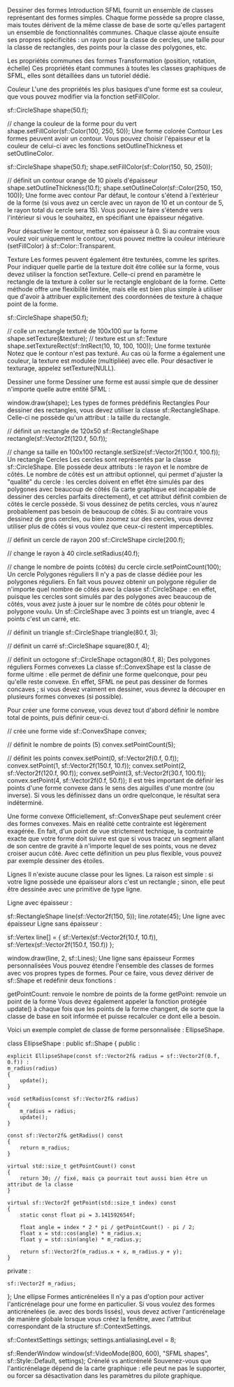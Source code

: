 Dessiner des formes
Introduction
SFML fournit un ensemble de classes représentant des formes simples. Chaque forme possède sa propre classe, mais toutes dérivent de la même classe de base de sorte qu'elles partagent un ensemble de fonctionnalités communes. Chaque classe ajoute ensuite ses propres spécificités : un rayon pour la classe de cercles, une taille pour la classe de rectangles, des points pour la classe des polygones, etc.

Les propriétés communes des formes
Transformation (position, rotation, échelle)
Ces propriétés étant communes à toutes les classes graphiques de SFML, elles sont détaillées dans un tutoriel dédié.

Couleur
L'une des propriétés les plus basiques d'une forme est sa couleur, que vous pouvez modifier via la fonction setFillColor.

sf::CircleShape shape(50.f);

// change la couleur de la forme pour du vert
shape.setFillColor(sf::Color(100, 250, 50));
Une forme colorée
Contour
Les formes peuvent avoir un contour. Vous pouvez choisir l'épaisseur et la couleur de celui-ci avec les fonctions setOutlineThickness et setOutlineColor.

sf::CircleShape shape(50.f);
shape.setFillColor(sf::Color(150, 50, 250));

// définit un contour orange de 10 pixels d'épaisseur
shape.setOutlineThickness(10.f);
shape.setOutlineColor(sf::Color(250, 150, 100));
Une forme avec contour
Par défaut, le contour s'étend à l'extérieur de la forme (si vous avez un cercle avec un rayon de 10 et un contour de 5, le rayon total du cercle sera 15). Vous pouvez le faire s'étendre vers l'intérieur si vous le souhaitez, en spécifiant une épaisseur négative.

Pour désactiver le contour, mettez son épaisseur à 0. Si au contraire vous voulez voir uniquement le contour, vous pouvez mettre la couleur intérieure (setFillColor) à sf::Color::Transparent.

Texture
Les formes peuvent également être texturées, comme les sprites. Pour indiquer quelle partie de la texture doit être collée sur la forme, vous devez utiliser la fonction setTexture. Celle-ci prend en paramètre le rectangle de la texture à coller sur le rectangle englobant de la forme. Cette méthode offre une flexibilité limitée, mais elle est bien plus simple à utiliser que d'avoir à attribuer explicitement des coordonnées de texture à chaque point de la forme.

sf::CircleShape shape(50.f);

// colle un rectangle texturé de 100x100 sur la forme
shape.setTexture(&texture); // texture est un sf::Texture
shape.setTextureRect(sf::IntRect(10, 10, 100, 100));
Une forme texturée
Notez que le contour n'est pas texturé.
Au cas où la forme a également une couleur, la texture est modulée (multipliée) avec elle.
Pour désactiver le texturage, appelez setTexture(NULL).

Dessiner une forme
Dessiner une forme est aussi simple que de dessiner n'importe quelle autre entité SFML :

window.draw(shape);
Les types de formes prédéfinis
Rectangles
Pour dessiner des rectangles, vous devez utiliser la classe sf::RectangleShape. Celle-ci ne possède qu'un attribut : la taille du rectangle.

// définit un rectangle de 120x50
sf::RectangleShape rectangle(sf::Vector2f(120.f, 50.f));

// change sa taille en 100x100
rectangle.setSize(sf::Vector2f(100.f, 100.f));
Un rectangle
Cercles
Les cercles sont représentés par la classe sf::CircleShape. Elle possède deux attributs : le rayon et le nombre de côtés. Le nombre de côtés est un attribut optionnel, qui permet d'ajuster la "qualité" du cercle : les cercles doivent en effet être simulés par des polygones avec beaucoup de côtés (la carte graphique est incapable de dessiner des cercles parfaits directement), et cet attribut définit combien de côtés le cercle possède. Si vous dessinez de petits cercles, vous n'aurez probablement pas besoin de beaucoup de côtés. Si au contraire vous dessinez de gros cercles, ou bien zoomez sur des cercles, vous devrez utiliser plus de côtés si vous voulez que ceux-ci restent imperceptibles.

// définit un cercle de rayon 200
sf::CircleShape circle(200.f);

// change le rayon à 40
circle.setRadius(40.f);

// change le nombre de points (côtés) du cercle
circle.setPointCount(100);
Un cercle
Polygones réguliers
Il n'y a pas de classe dédiée pour les polygones réguliers. En fait vous pouvez obtenir un polygone régulier de n'importe quel nombre de côtés avec la classe sf::CircleShape : en effet, puisque les cercles sont simulés par des polygones avec beaucoup de côtés, vous avez juste à jouer sur le nombre de côtés pour obtenir le polygone voulu. Un sf::CircleShape avec 3 points est un triangle, avec 4 points c'est un carré, etc.

// définit un triangle
sf::CircleShape triangle(80.f, 3);

// définit un carré
sf::CircleShape square(80.f, 4);

// définit un octogone
sf::CircleShape octagon(80.f, 8);
Des polygones réguliers
Formes convexes
La classe sf::ConvexShape est la classe de forme ultime : elle permet de définir une forme quelconque, pour peu qu'elle reste convexe. En effet, SFML ne peut pas dessiner de formes concaves ; si vous devez vraiment en dessiner, vous devrez la découper en plusieurs formes convexes (si possible).

Pour créer une forme convexe, vous devez tout d'abord définir le nombre total de points, puis définir ceux-ci.

// crée une forme vide
sf::ConvexShape convex;

// définit le nombre de points (5)
convex.setPointCount(5);

// définit les points
convex.setPoint(0, sf::Vector2f(0.f, 0.f));
convex.setPoint(1, sf::Vector2f(150.f, 10.f));
convex.setPoint(2, sf::Vector2f(120.f, 90.f));
convex.setPoint(3, sf::Vector2f(30.f, 100.f));
convex.setPoint(4, sf::Vector2f(0.f, 50.f));
Il est très important de définir les points d'une forme convexe dans le sens des aiguilles d'une montre (ou inverse). Si vous les définissez dans un ordre quelconque, le résultat sera indéterminé.

Une forme convexe
Officiellement, sf::ConvexShape peut seulement créer des formes convexes. Mais en réalité cette contrainte est légèrement exagérée. En fait, d'un point de vue strictement technique, la contrainte exacte que votre forme doit suivre est que si vous tracez un segment allant de son centre de gravité à n'importe lequel de ses points, vous ne devez croiser aucun côté. Avec cette définition un peu plus flexible, vous pouvez par exemple dessiner des étoiles.

Lignes
Il n'existe aucune classe pour les lignes. La raison est simple : si votre ligne possède une épaisseur alors c'est un rectangle ; sinon, elle peut être dessinée avec une primitive de type ligne.

Ligne avec épaisseur :

sf::RectangleShape line(sf::Vector2f(150, 5));
line.rotate(45);
Une ligne avec épaisseur
Ligne sans épaisseur :

sf::Vertex line[] =
{
    sf::Vertex(sf::Vector2f(10.f, 10.f)),
    sf::Vertex(sf::Vector2f(150.f, 150.f))
};

window.draw(line, 2, sf::Lines);
Une ligne sans épaisseur
Formes personnalisées
Vous pouvez étendre l'ensemble des classes de formes avec vos propres types de formes. Pour ce faire, vous devez dériver de sf::Shape et redéfinir deux fonctions :

getPointCount: renvoie le nombre de points de la forme
getPoint: renvoie un point de la forme
Vous devez également appeler la fonction protégée update() à chaque fois que les points de la forme changent, de sorte que la classe de base en soit informée et puisse recalculer ce dont elle a besoin.

Voici un exemple complet de classe de forme personnalisée : EllipseShape.

class EllipseShape : public sf::Shape
{
public :

    explicit EllipseShape(const sf::Vector2f& radius = sf::Vector2f(0.f, 0.f)) :
    m_radius(radius)
    {
        update();
    }

    void setRadius(const sf::Vector2f& radius)
    {
        m_radius = radius;
        update();
    }

    const sf::Vector2f& getRadius() const
    {
        return m_radius;
    }

    virtual std::size_t getPointCount() const
    {
        return 30; // fixé, mais ça pourrait tout aussi bien être un attribut de la classe
    }

    virtual sf::Vector2f getPoint(std::size_t index) const
    {
        static const float pi = 3.141592654f;

        float angle = index * 2 * pi / getPointCount() - pi / 2;
        float x = std::cos(angle) * m_radius.x;
        float y = std::sin(angle) * m_radius.y;

        return sf::Vector2f(m_radius.x + x, m_radius.y + y);
    }

private :

    sf::Vector2f m_radius;
};
Une ellipse
Formes anticrénelées
Il n'y a pas d'option pour activer l'anticrénelage pour une forme en particulier. Si vous voulez des formes anticrénelées (ie. avec des bords lissés), vous devez activer l'anticrénelage de manière globale lorsque vous créez la fenêtre, avec l'attribut correspondant de la structure sf::ContextSettings.

sf::ContextSettings settings;
settings.antialiasingLevel = 8;

sf::RenderWindow window(sf::VideoMode(800, 600), "SFML shapes", sf::Style::Default, settings);
Crénelé vs anticrénelé
Souvenez-vous que l'anticrénelage dépend de la carte graphique : elle peut ne pas le supporter, ou forcer sa désactivation dans les paramètres du pilote graphique.